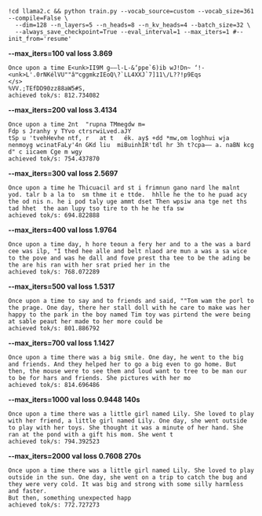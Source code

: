 ```
!cd llama2.c && python train.py --vocab_source=custom --vocab_size=361 --compile=False \
  --dim=128 --n_layers=5 --n_heads=8 --n_kv_heads=4 --batch_size=32 \
  --always_save_checkpoint=True --eval_interval=1 --max_iters=1 #--init_from='resume'
```

**--max_iters=100      val loss 3.869**
```
Once upon a time E<unk>II9M g——l-L-&‘ppe`6)ib wJ!Dn~ ‘!-<unk>L'.0rNKélVU""â™cggmkzIEoQ\?`LL4XXJ`7]11\/L??!p9Eqs
</s>
%VV.;TEfDD90zz88aW5#S,
achieved tok/s: 812.734082
```

**--max_iters=200       val loss 3.4134**
```
Once upon a time 2nt  "rupna TMmegdw m=
Fdp s Jranhy y TYvo ctrsrwiLved.aJY
tSp u 'tvehHevhe ntf, r   at t	 ék. ay$ +dd *mw,om loghhui wja nenmoyg wcinatFaLy'4n GKd liu  miBuinhIR'tdl hr 3h t?cpa—— a. naBN kcg d" c iicaem Cge m wgy
achieved tok/s: 754.437870
```

**--max_iters=300       val loss 2.5697**
```
Once upon a time he Thicuacil ard st i frimnun gano nard lhe malnt yod. talr b a la to  sm thme it e ttde.  hhlle he the to he puad acy the od nis n. he i pod taly uge ammt dset Then wpsiw ana tge net ths tad hhet  the aan lupy tso tire to th he he tfa sw
achieved tok/s: 694.822888
```

**--max_iters=400       val loss 1.9764**
```
Once upon a time day, h hore teoun a fery her and to a the was a bard cee was ilp, "I thed hee alle and belt nlaod are mun a was a sa wice to the pove and was he dall and fove prest tha tee to be the ading be the are his ran with her srat pried her in the
achieved tok/s: 768.072289
```

**--max_iters=500       val loss 1.5317**
```
Once upon a time to say and to friends and said, ""Tom wam the porl to the prage. One day, there her stall doll with he care to make was her happy to the park in the boy named Tim toy was pirtend the were being at sable peaut her made to her more could be
achieved tok/s: 801.886792
```

**--max_iters=700       val loss 1.1427**
```
Once upon a time there was a big smile. One day, he went to the big and friends. And they helped her to go a big even to go home. But then, the mouse were to see them and loud want to tree to be man our to be for hars and friends. She pictures with her mo
achieved tok/s: 814.696486
```

**--max_iters=1000      val loss 0.9448    140s**
```
Once upon a time there was a little girl named Lily. She loved to play with her friend, a little girl named Lily. One day, she went outside to play with her toys. She thought it was a minute of her hand. She ran at the pond with a gift his mom. She went t
achieved tok/s: 794.392523
```

**--max_iters=2000      val loss 0.7608    270s**
```
Once upon a time there was a little girl named Lily. She loved to play outside in the sun. One day, she went on a trip to catch the bug and they were very cold. It was big and strong with some silly harmless and faster.
But then, something unexpected happ
achieved tok/s: 772.727273
```
